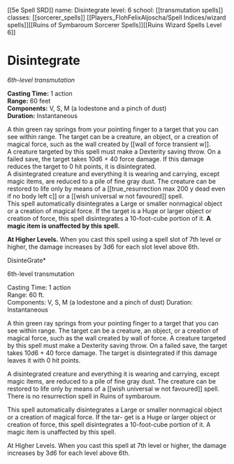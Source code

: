 [[5e Spell SRD]]
name: Disintegrate
level: 6
school: [[transmutation spells]]
classes: [[sorcerer_spells]]
         [[Players_FlohFelixAljoscha/Spell Indices/wizard spells]][[Ruins of Symbaroum Sorcerer Spells]][[Ruins Wizard Spells Level 6]]

# Disintegrate 
_6th-level transmutation_ 

**Casting Time:** 1 action    
**Range:** 60 feet    
**Components:** V, S, M (a lodestone and a pinch of dust)    
**Duration:** Instantaneous 

A thin green ray springs from your pointing finger to a target that you can see within range. The target can be a creature, an object, or a creation of magical force, such as the wall created by [[wall of force transient w]].    
A creature targeted by this spell must make a Dexterity saving throw. On a failed save, the target takes 10d6 + 40 force damage. If this damage reduces the target to 0 hit points, it is disintegrated.    
A disintegrated creature and everything it is wearing and carrying, except magic items, are reduced to a pile of fine gray dust. The creature can be restored to life only by means of a [[true_resurrection max 200 y dead even if no body left c]] or a [[wish universal w not favoured]] spell.    
This spell automatically disintegrates a Large or smaller nonmagical object or a creation of magical force. If the target is a Huge or larger object or creation of force, this spell disintegrates a 10-foot-cube portion of it. **A magic item is unaffected by this spell.** 

**At Higher Levels.** When you cast this spell using a spell slot of 7th level or higher, the damage increases by 3d6 for each slot level above 6th.





DisinteGrate*

6th-level transmutation

Casting Time: 1 action  
Range: 60 ft.  
Components: V, S, M (a lodestone and a pinch of dust) Duration: Instantaneous

A thin green ray springs from your pointing finger to a target that you can see within range. The target can be a creature, an object, or a creation of magical force, such as the wall created by wall of force. A creature targeted by this spell must make a Dexterity saving throw. On a failed save, the target takes 10d6 + 40 force damage. The target is disintegrated if this damage leaves it with 0 hit points.

A disintegrated creature and everything it is wearing and carrying, except magic items, are reduced to a pile of fine gray dust. The creature can be restored to life only by means of a [[wish universal w not favoured]] spell. There is no resurrection spell in Ruins of symbaroum.

This spell automatically disintegrates a Large or smaller nonmagical object or a creation of magical force. If the tar- get is a Huge or larger object or creation of force, this spell disintegrates a 10-foot-cube portion of it. A magic item is unaffected by this spell.

At Higher Levels. When you cast this spell at 7th level or higher, the damage increases by 3d6 for each level above 6th.